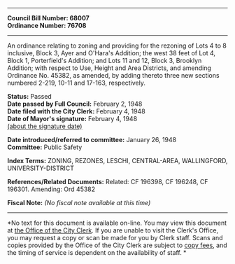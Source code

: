 * * * * *  
  
**Council Bill Number: [](#h0)[](#h2)68007**   
**Ordinance Number: 76708**  
  
* * * * *  
  
An ordinance relating to zoning and providing for the rezoning of Lots 4 to 8 inclusive, Block 3, Ayer and O'Hara's Addition; the west 38 feet of Lot 4, Block 1, Porterfield's Addition; and Lots 11 and 12, Block 3, Brooklyn Addition; with respect to Use, Height and Area Districts, and amending Ordinance No. 45382, as amended, by adding thereto three new sections numbered 2-219, 10-11 and 17-163, respectively.  
  
**Status:** Passed   
**Date passed by Full Council:** February 2, 1948   
**Date filed with the City Clerk:** February 4, 1948   
**Date of Mayor's signature:** February 4, 1948   
[(about the signature date)](/~public/approvaldate.htm)   
  
  
**Date introduced/referred to committee:** January 26, 1948   
**Committee:** Public Safety   
  
**Index Terms:** ZONING, REZONES, LESCHI, CENTRAL-AREA, WALLINGFORD, UNIVERSITY-DISTRICT  
  
**References/Related Documents:** Related: CF 196398, CF 196248, CF 196301. Amending: Ord 45382  
  
**Fiscal Note:** *(No fiscal note available at this time)*  
  
* * * * *  
  
*No text for this document is available on-line. You may view this document at [the Office of the City Clerk](http://www.seattle.gov/leg/clerk/contactUs.htm). If you are unable to visit the Clerk's Office, you may request a copy or scan be made for you by Clerk staff. Scans and copies provided by the Office of the City Clerk are subject to [copy fees](http://clerk.seattle.gov/~public/clerkfees.htm), and the timing of service is dependent on the availability of staff. *  
  
  
